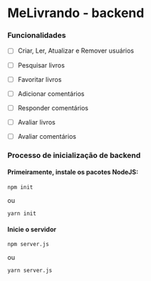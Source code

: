 # MeLivrando - backend

### Funcionalidades
- [ ] Criar, Ler, Atualizar e Remover usuários
- [ ] Pesquisar livros
- [ ] Favoritar livros
- [ ] Adicionar comentários
- [ ] Responder comentários 
- [ ] Avaliar livros
- [ ] Avaliar comentários


### Processo de inicialização de backend

#### Primeiramente, instale os pacotes NodeJS:
`npm init`

ou

`yarn init`

#### Inicie o servidor
`npm server.js`

ou

`yarn server.js`


